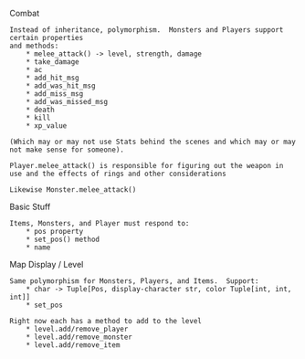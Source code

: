 Combat

    Instead of inheritance, polymorphism.  Monsters and Players support certain properties
    and methods:
        * melee_attack() -> level, strength, damage
        * take_damage
        * ac
        * add_hit_msg
        * add_was_hit_msg
        * add_miss_msg
        * add_was_missed_msg
        * death
        * kill
        * xp_value

    (Which may or may not use Stats behind the scenes and which may or may not make sense for someone).
    
    Player.melee_attack() is responsible for figuring out the weapon in use and the effects of rings and other considerations
    
    Likewise Monster.melee_attack()

Basic Stuff

    Items, Monsters, and Player must respond to:
        * pos property
        * set_pos() method
        * name

Map Display / Level

    Same polymorphism for Monsters, Players, and Items.  Support:
        * char -> Tuple[Pos, display-character str, color Tuple[int, int, int]]
        * set_pos
        
    Right now each has a method to add to the level
        * level.add/remove_player
        * level.add/remove_monster
        * level.add/remove_item
